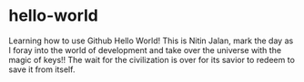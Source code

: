 # hello-world
Learning how to use Github
Hello World!
This is Nitin Jalan, mark the day as I foray into the world of development and take over the universe with the magic of keys!!
The wait for the civilization is over for its savior to redeem to save it from itself. 
